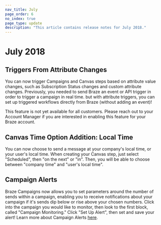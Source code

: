 ```yaml
---
nav_title: July
page_order: 6
no_index: true
page_type: update
description: "This article contains release notes for July 2018."
---
```

# July 2018

## Triggers From Attribute Changes

You can now trigger Campaigns and Canvas steps based on attribute value changes, such as Subscription Status changes and custom attribute changes. Previously, you needed to send Braze an event or API trigger in order to trigger a campaign in real time. but with attribute triggers, you can set up triggered workflows directly from Braze (without adding an event)!

This feature is not yet available for all customers. Please reach out to your Account Manager if you are interested in enabling this feature for your Braze account.

## Canvas Time Option Addition: Local Time

You can now choose to send a message at your company's local time, or your user's local time. When creating your Canvas step, just select "Scheduled", then "on the next" or "in". Then, you will be able to choose between "company time" and "user's local time".

## Campaign Alerts

Braze Campaigns now allows you to set parameters around the number of sends within a campaign, enabling you to receive notifications about your campaign if it's sends dip below or rise above your chosen numbers. Click into the campaign you would like to monitor, then look to the first block, called "Campaign Monitoring." Click "Set Up Alert", then set and save your alert! Learn more about Campaign Alerts [here]({{site.baseurl}}/user_guide/engagement_tools/campaigns/scheduling_and_organizing/campaign_alerts/#campaign-alerts).
